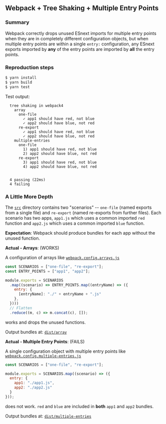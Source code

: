 ## Webpack + Tree Shaking + Multiple Entry Points

### Summary

Webpack correctly drops unused ESnext imports for multiple entry points when
they are in completely different configuration objects, but when multiple
entry points are within a single `entry:` configuration, any ESnext exports
imported by **any** of the entry points are imported by **all** the entry
points.

### Reproduction steps

```sh
$ yarn install
$ yarn build
$ yarn test
```

Test output:

```
  tree shaking in webpack4
    array
      one-file
        ✓ app1 should have red, not blue
        ✓ app2 should have blue, not red
      re-export
        ✓ app1 should have red, not blue
        ✓ app2 should have blue, not red
    multiple-entries
      one-file
        1) app1 should have red, not blue
        2) app2 should have blue, not red
      re-export
        3) app1 should have red, not blue
        4) app2 should have blue, not red


  4 passing (22ms)
  4 failing
```

### A Little More Depth

The [`src`](src) directory contains two "scenarios" -- `one-file` (named exports
from a single file) and `re-export` (named re-exports from further files). Each
scenario has two apps, `app1.js` which uses a common imported `red` function and
`app2.js` which uses a common imported `blue` function.

**Expectation**: Webpack should produce bundles for each app without the unused
function.

**Actual - Arrays**: (WORKS)

A configuration of arrays like [`webpack.config.arrays.js`](webpack.config.arrays.js)

```js
const SCENARIOS = ["one-file", "re-export"];
const ENTRY_POINTS = ["app1", "app2"];

module.exports = SCENARIOS
  .map((scenario) => ENTRY_POINTS.map((entryName) => ({
    entry: {
      [entryName]: "./" + entryName + ".js"
    },
  })))
  // Flatten
  .reduce((m, c) => m.concat(c), []);
```

works and drops the unused functions.

Output bundles at: [`dist/array`](dist/array)

**Actual - Multiple Entry Points**: (FAILS)

A single configuration object with multiple entry points like [`webpack.config.multiple-entries.js`](webpack.config.multiple-entries.js)

```js
const SCENARIOS = ["one-file", "re-export"];

module.exports = SCENARIOS.map((scenario) => ({
  entry: {
    app1: "./app1.js",
    app2: "./app2.js"
  }
}));
```

does not work. `red` and `blue` are included in **both** `app1` and `app2`
bundles.

Output bundles at: [`dist/multiple-entries`](dist/multiple-entries)
